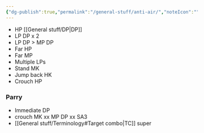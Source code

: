 ```yaml
---
{"dg-publish":true,"permalink":"/general-stuff/anti-air/","noteIcon":""}
---
```


- HP [[General stuff/DP\|DP]]
- LP DP x 2
- LP DP > MP DP
- Far HP
- Far MP
- Multiple LPs
- Stand MK
- Jump back HK
- Crouch HP
### Parry
- Immediate DP
- crouch MK xx MP DP xx SA3
- [[General stuff/Terminology#Target combo\|TC]] super